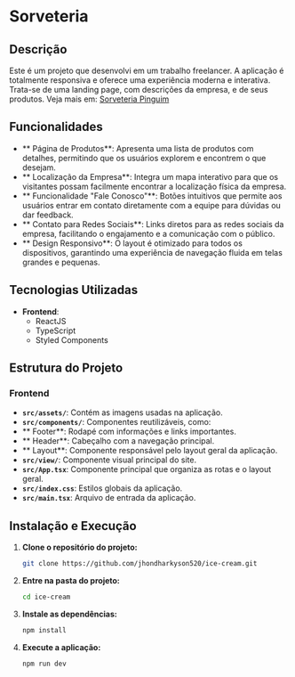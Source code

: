 
# Sorveteria

## Descrição

Este é um projeto que desenvolvi em um trabalho freelancer. A aplicação é totalmente responsiva e oferece uma experiência moderna e interativa. Trata-se de uma landing page, com descrições da empresa, e de seus produtos. Veja mais em: [Sorveteria Pinguim](https://sorveteriapinguimfronteira.com/)

## Funcionalidades

- ** Página de Produtos**: Apresenta uma lista de produtos com detalhes, permitindo que os usuários explorem e encontrem o que desejam.
- ** Localização da Empresa**: Integra um mapa interativo para que os visitantes possam facilmente encontrar a localização física da empresa.
- ** Funcionalidade "Fale Conosco"**: Botões intuitivos que permite aos usuários entrar em contato diretamente com a equipe para dúvidas ou dar feedback.
- ** Contato para Redes Sociais**: Links diretos para as redes sociais da empresa, facilitando o engajamento e a comunicação com o público.
- ** Design Responsivo**: O layout é otimizado para todos os dispositivos, garantindo uma experiência de navegação fluida em telas grandes e pequenas.


## Tecnologias Utilizadas

- **Frontend**:
  - ReactJS
  - TypeScript
  - Styled Components

## Estrutura do Projeto

### Frontend

-  **`src/assets/`**: Contém as imagens usadas na aplicação.
-  **`src/components/`**: Componentes reutilizáveis, como:
  - ** Footer**: Rodapé com informações e links importantes.
  - ** Header**: Cabeçalho com a navegação principal.
  - ** Layout**: Componente responsável pelo layout geral da aplicação.
-  **`src/view/`**: Componente visual principal do site.
-  **`src/App.tsx`**: Componente principal que organiza as rotas e o layout geral.
-  **`src/index.css`**: Estilos globais da aplicação.
-  **`src/main.tsx`**: Arquivo de entrada da aplicação.

## Instalação e Execução

1. **Clone o repositório do projeto:**
   ```bash
   git clone https://github.com/jhondharkyson520/ice-cream.git
   ```

2. **Entre na pasta do projeto:**
   ```bash
   cd ice-cream
   ```

3. **Instale as dependências:**
   ```bash
   npm install
   ```

4. **Execute a aplicação:**
   ```bash
   npm run dev
   ```
